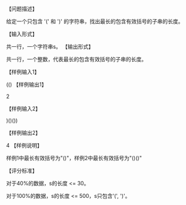 【问题描述】

给定一个只包含 '(' 和 ')' 的字符串，找出最长的包含有效括号的子串的长度。

【输入形式】

共一行，一个字符串s。
【输出形式】

共一行，一个整数，代表最长的包含有效括号的子串的长度。

【样例输入1】

(()
【样例输出1】

2

【样例输入2】

)()())

【样例输出2】

4
【样例说明】

样例1中最长有效括号为"()"，样例2中最长有效括号为"()()"

【评分标准】

对于40%的数据，s的长度 <= 30。

对于100%的数据，s的长度 <= 500，s只包含'(', ')'。